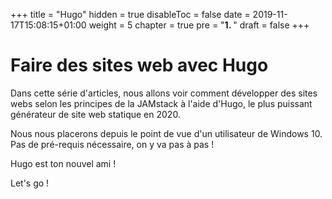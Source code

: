 +++
title = "Hugo"
hidden = true
disableToc = false
date = 2019-11-17T15:08:15+01:00
weight = 5
chapter = true
pre = "<b>1. </b>"
draft = false
+++

# Faire des sites web avec Hugo

Dans cette série d'articles, nous allons voir comment développer des sites webs selon les principes de la JAMstack à l'aide d'Hugo, le plus puissant générateur de site web statique en 2020.

Nous nous placerons depuis le point de vue d'un utilisateur de Windows 10.
Pas de pré-requis nécessaire, on y va pas à pas !

Hugo est ton nouvel ami !

Let's go !
